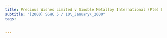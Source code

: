 ```yaml
---
title: Precious Wishes Limited v Sinoble Metalloy International (Pte) Ltd 
subtitle: "[2000] SGHC 5 / 10\_January\_2000"
tags:


---
```



